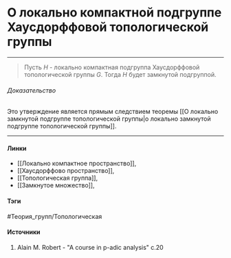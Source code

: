 # О локально компактной подгруппе Хаусдорффовой топологической группы
***
>Пусть $H$ - локально компактная подгруппа Хаусдорффовой топологической группы $G$. Тогда $H$ будет замкнутой подгруппой.

###### Доказательство
Это утверждение является прямым следствием теоремы [[О локально замкнутой подгруппе топологической группы|о локально замкнутой подгруппе топологической группы]]. 
***
#### Линки
- [[Локально компактное пространство]],
- [[Хаусдорффово пространство]],
- [[Топологическая группа]],
- [[Замкнутое множество]],
#### Тэги
 #Теория_групп/Топологическая 
#### Источники
1. Alain M. Robert - "A course in p-adic analysis" c.20